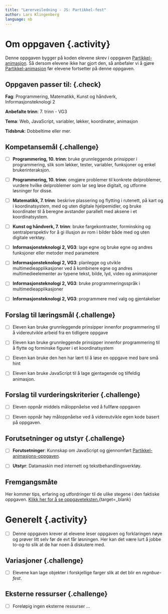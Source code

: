 ```yaml
---
title: "Lærerveiledning - JS: Partikkel-fest"
author: Lars Klingenberg
language: nb
---
```



# Om oppgaven {.activity}

Denne oppgaven bygger på koden elevene skrev i oppgaven
[Partikkel-animasjon](../partikkel_animasjon/partikkel_animasjon.html). Så
dersom elevene ikke har gjort den, så anbefaler vi å gjøre
[Partikkel-animasjon](../partikkel_animasjon/partikkel_animasjon.html) før
elevene fortsetter på denne oppgaven.

## Oppgaven passer til: {.check}

__Fag__: Programmering, Matematikk, Kunst og håndverk, Informasjonsteknologi 2

__Anbefalte trinn__: 7. trinn - VG3

__Tema__: Web, JavaScript, variabler, løkker, koordinater, animasjon

__Tidsbruk__: Dobbeltime eller mer.

## Kompetansemål {.challenge}

- [ ] __Programmering, 10. trinn__: bruke grunnleggende prinsipper i
  programmering, slik som løkker, tester, variabler, funksjoner og enkel
  brukerinteraksjon.

- [ ] __Programmering, 10. trinn__: omgjøre problemer til konkrete delproblemer,
  vurdere hvilke delproblemer som lar seg løse digitalt, og utforme løsninger
  for disse.

- [ ] __Matematikk, 7. trinn__: beskrive plassering og flytting i rutenett, på
  kart og i koordinatsystem, med og uten digitale hjelpemidler, og bruke
  koordinater til å beregne avstander parallelt med aksene i et koordinatsystem.

- [ ] __Kunst og håndverk, 7. trinn__: bruke fargekontraster, forminsking og
  sentralperspektiv for å gi illusjon av rom i bilder både med og uten digitale
  verktøy.

- [ ] __Informasjonsteknologi 2, VG3__: lage egne og bruke egne og andres
  funksjoner eller metoder med parametere

- [ ] __Informasjonsteknologi 2, VG3__: planlegge og utvikle
  multimedieapplikasjoner ved å kombinere egne og andres multimedieelementer av
  typene tekst, bilde, lyd, video og animasjoner

- [ ] __Informasjonsteknologi 2, VG3__: bruke programmeringsspråk i
  multimedieapplikasjoner

- [ ] __Informasjonsteknologi 2, VG3__: programmere med valg og gjentakelser

## Forslag til læringsmål {.challenge}

- [ ] Eleven kan bruke grunnleggende prinsipper innenfor programmering til å
  videreutvikle arbeid fra en tidligere oppgave

- [ ] Eleven kan bruke grunnleggende prinsipper innenfor programmering til å
  flytte og forminske figurer i et koordinatsystem

- [ ] Eleven kan bruke den hen har lært til å løse en oppgave med bare små hint

- [ ] Eleven kan bruke JavaScript til å lage gjentagende og tilfeldig animasjon.

## Forslag til vurderingskriterier {.challenge}

- [ ] Eleven oppnår middels måloppnåelse ved å fullføre oppgaven

- [ ] Eleven oppnår høy måloppnåelse ved å videreutvikle egen kode basert på
  oppgaven.

## Forutsetninger og utstyr {.challenge}

- [ ] __Forutsetninger__: Kunnskap om JavaScript og gjennomført
  [Partikkel-animasjons-oppgaven](../partikkel_animasjon/partikkel_animasjon.html).

- [ ] __Utstyr__: Datamaskin med internett og tekstbehandlingsverktøy.

## Fremgangsmåte

Her kommer tips, erfaring og utfordringer til de ulike stegene i den faktiske
oppgaven. [Klikk her for å se
oppgaveteksten.](../partikkel_2/partikkel_2.html){target=_blank}


# Generelt {.activity}

- [ ] Denne oppgaven krever at elevene leser oppgaven og forklaringen nøye og
  prøver litt selv før de evt får løsningen. Her kan det være lurt å jobbe
  to-og-to slik at de har noen å diskutere med.

## Variasjoner {.challenge}

- [ ] Elevene kan lage objekter i forskjellige farger slik at det blir en
  _regnbue-fest_.

## Eksterne ressurser {.challenge}

- [ ] Foreløpig ingen eksterne ressurser ...
